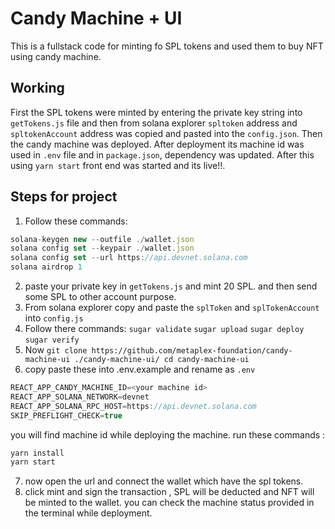 # Candy Machine + UI
This is a fullstack code for minting fo SPL tokens and used them to buy NFT using candy machine.
## Working
First the SPL tokens were minted by entering the private key string into ```getTokens.js``` file and then from solana explorer ```spltoken``` address and ```spltokenAccount``` address was copied and pasted into the ```config.json```. Then the candy machine was deployed. After deployment its machine id was used in ```.env``` file and in ```package.json```, dependency was updated. After this using ```yarn start``` front end was started and its live!!.
## Steps for project
1)  Follow these commands:
  ```javascript
solana-keygen new --outfile ./wallet.json
 solana config set --keypair ./wallet.json
solana config set --url https://api.devnet.solana.com
solana airdrop 1
```
2) paste your private key in ```getTokens.js``` and mint 20 SPL. and then send some SPL to other account purpose.
3) From solana explorer copy and paste the ```splToken``` and ```splTokenAccount``` into ```config.js```
4) Follow there commands:
        ```sugar validate```
        ```sugar upload```
        ```sugar deploy```
        ```sugar verify```
5) Now ```git clone https://github.com/metaplex-foundation/candy-machine-ui ./candy-machine-ui/
cd candy-machine-ui```
6) copy paste these into .env.example and rename as ```.env```
```javascript
REACT_APP_CANDY_MACHINE_ID=<your machine id>
REACT_APP_SOLANA_NETWORK=devnet
REACT_APP_SOLANA_RPC_HOST=https://api.devnet.solana.com
SKIP_PREFLIGHT_CHECK=true
```
you will find machine id while deploying the machine.
run these commands : 
```javascript
yarn install
yarn start
```
7)  now open the url and connect the wallet which have the spl tokens.
8)  click mint and sign the transaction , SPL will be deducted and NFT will be minted to the wallet.
  you can check the machine status provided in the terminal while deployment.

   
   
